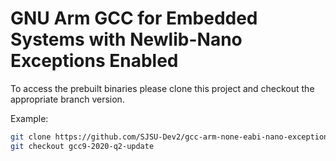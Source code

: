 # GNU Arm GCC for Embedded Systems with Newlib-Nano Exceptions Enabled

To access the prebuilt binaries please clone this project and checkout the
appropriate branch version.

Example:

```bash
git clone https://github.com/SJSU-Dev2/gcc-arm-none-eabi-nano-exceptions.git
git checkout gcc9-2020-q2-update
```
